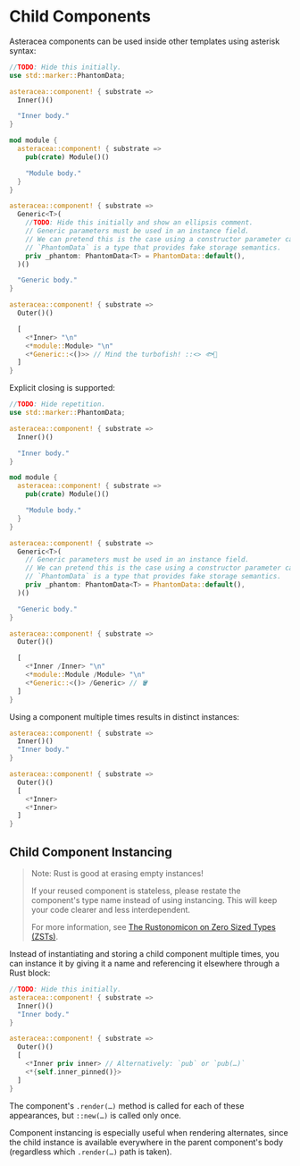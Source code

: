 # Child Components

Asteracea components can be used inside other templates using asterisk syntax:

```rust asteracea=Outer
//TODO: Hide this initially.
use std::marker::PhantomData;

asteracea::component! { substrate =>
  Inner()()

  "Inner body."
}

mod module {
  asteracea::component! { substrate =>
    pub(crate) Module()()

    "Module body."
  }
}

asteracea::component! { substrate =>
  Generic<T>(
    //TODO: Hide this initially and show an ellipsis comment.
    // Generic parameters must be used in an instance field.
    // We can pretend this is the case using a constructor parameter capture.
    // `PhantomData` is a type that provides fake storage semantics.
    priv _phantom: PhantomData<T> = PhantomData::default(),
  )()

  "Generic body."
}

asteracea::component! { substrate =>
  Outer()()

  [
    <*Inner> "\n"
    <*module::Module> "\n"
    <*Generic::<()>> // Mind the turbofish! ::<> 🐟💨
  ]
}
```

Explicit closing is supported:

```rust asteracea=Outer
//TODO: Hide repetition.
use std::marker::PhantomData;

asteracea::component! { substrate =>
  Inner()()

  "Inner body."
}

mod module {
  asteracea::component! { substrate =>
    pub(crate) Module()()

    "Module body."
  }
}

asteracea::component! { substrate =>
  Generic<T>(
    // Generic parameters must be used in an instance field.
    // We can pretend this is the case using a constructor parameter capture.
    // `PhantomData` is a type that provides fake storage semantics.
    priv _phantom: PhantomData<T> = PhantomData::default(),
  )()

  "Generic body."
}

asteracea::component! { substrate =>
  Outer()()

  [
    <*Inner /Inner> "\n"
    <*module::Module /Module> "\n"
    <*Generic::<()> /Generic> // 🪣
  ]
}
```

<!--
I nearly put the FISHING POLE AND FISH emoji above, but that fest to cruel.
The fish is chilling in a bucket now and will be released into a nicer environment before long.
-->

Using a component multiple times results in distinct instances:

```rust asteracea=Outer
asteracea::component! { substrate =>
  Inner()()
  "Inner body."
}

asteracea::component! { substrate =>
  Outer()()
  [
    <*Inner>
    <*Inner>
  ]
}
```

## Child Component Instancing

> Note: Rust is good at erasing empty instances!
>
> If your reused component is stateless, please restate the component's type name instead of using instancing. This will keep your code clearer and less interdependent.
>
> For more information, see [The Rustonomicon on Zero Sized Types (ZSTs)](https://doc.rust-lang.org/nomicon/exotic-sizes.html#zero-sized-types-zsts).

Instead of instantiating and storing a child component multiple times, you can instance it by giving it a name and referencing it elsewhere through a Rust block:

```rust asteracea=Outer
//TODO: Hide this initially.
asteracea::component! { substrate =>
  Inner()()
  "Inner body."
}

asteracea::component! { substrate =>
  Outer()()
  [
    <*Inner priv inner> // Alternatively: `pub` or `pub(…)`
    <*{self.inner_pinned()}>
  ]
}
```

The component's `.render(…)` method is called for each of these appearances, but `::new(…)` is called only once.

Component instancing is especially useful when rendering alternates, since the child instance is available everywhere in the parent component's body (regardless which `.render(…)` path is taken).

